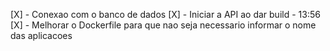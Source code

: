 [X] - Conexao com o banco de dados
[X] - Iniciar a API ao dar build - 13:56
[X] - Melhorar o Dockerfile para que nao seja necessario informar o nome das aplicacoes
